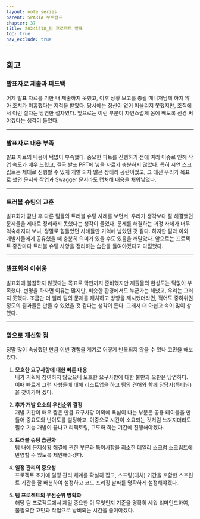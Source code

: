 ```yaml
---
layout: note_series
parent: SPARTA 부트캠프
chapter: 37
title: 20241218_팀 프로젝트 발표
toc: true
nav_exclude: true
---
```


## 회고
### 발표자료 제출과 피드백
어제 발표 자료를 기한 내 제출하지 못했고, 이후 상황 보고를 총괄 매니저님께 하지 않아 조치가 미흡했다는 지적을 받았다. 
당시에는 정신이 없어 떠올리지 못했지만, 조직에서 이런 절차는 당연한 절차였다. 
앞으로는 이런 부분이 자연스럽게 몸에 배도록 신경 써야겠다는 생각이 들었다.

---

### 발표자료 내용 부족
발표 자료의 내용이 턱없이 부족했다. 
중요한 파트를 진행하기 전에 여러 이슈로 인해 작업 속도가 매우 느렸고, 
결국 발표 PPT에 넣을 자료가 충분하지 않았다. 
특히 시연 스크립트는 제대로 진행할 수 있게 개발 되지 않은 상태라 공란이었고, 
그 대신 우리가 목표로 했던 문서화 작업과 Swagger 문서라도 캡처해 내용을 채워넣었다.

---

### 트러블 슈팅의 교훈
발표회가 끝난 후 다른 팀들의 트러블 슈팅 사례를 보면서, 
우리가 생각보다 잘 해결했던 문제들을 제대로 정리하지 못했다는 생각이 들었다. 
문제를 해결하는 과정 자체가 너무 익숙해지다 보니, 
정말로 힘들었던 사례들만 기억에 남았던 것 같다. 
하지만 팀과 이외 개발자들에게 공유했을 때 충분히 의미가 있을 수도 있음을 깨달았다. 
앞으로는 프로젝트 중간마다 트러블 슈팅 사항을 정리하는 습관을 들여야겠다고 다짐했다.

---

### 발표회와 아쉬움
발표회에 불참하지 않겠다는 목표로 막판까지 준비했지만 제출물의 완성도는 턱없이 부족했다. 
변명을 하자면 이유는 많지만, 비슷한 환경에서도 누군가는 해냈고, 우리는 그러지 못했다. 
조금만 더 빨리 팀의 문제를 캐치하고 방향을 제시했더라면, 
적어도 중하위권 정도의 결과물은 만들 수 있었을 것 같다는 생각이 든다.
그래서 더 아쉽고 속이 많이 상했다.

---

### 앞으로 개선할 점
정말 많이 속상했던 만큼 이번 경험을 계기로 어떻게 반복되지 않을 수 있나 고민을 해보았다.

1. **모호한 요구사항에 대한 빠른 대응**  
  내가 기획에 참여하지 않았으니 모호한 요구사항에 대한 불만과 오판은 당연하다. 이때 빠르게 그런 사항들에 대해 리스트업을 하고 팀의 견해와 함께 담당자(튜터님)을 찾아가야 겠다.

2. **추가 개발 요소의 우선순위 결정**  
  개발 기간이 매우 짧은 만큼 요구사항 이외에 욕심이 나는 부분은 공용 테이블을 만들어 중요도와 난이도를 설정하고, 이중으로 시간이 소요되는 것처럼 느껴지더라도 필수 기능 개발이 끝나고 리팩토링, 고도화 하는 기간에 진행해야겠다.

3. **트러블 슈팅 습관화**  
  팀 내에 문제상황 해결에 관한 부분과 특이사항을 최소한 데일리 스크럼 스크립트에 반영할 수 있도록 제안해야겠다.

4. **일정 관리의 중요성**  
  프로젝트 초기에 일정 관리 체계를 확실히 잡고, 스프링(대처) 기간을 포함한 스프린트 기간을 잘 배분하여 설정하고 코드 프리징 날짜를 명확하게 설정해야겠다.

5. **팀 프로젝트의 우선순위 명확화**  
  해당 팀 프로젝트에서 제일 중요한 이 무엇인지 기준을 명확히 세워 리마인드하여, 불필요한 고민과 작업으로 낭비되는 시간을 줄여야겠다.